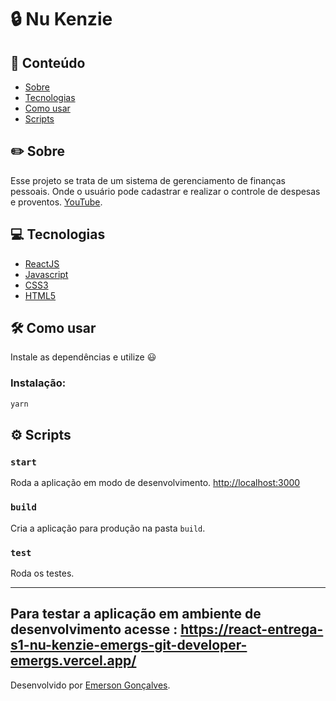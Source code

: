 # 🔒 Nu Kenzie 

## 📌 Conteúdo

- [Sobre](#-about)
- [Tecnologias](#-technology)
- [Como usar](#-how-to-use)
- [Scripts](#-scripts)

## ✏️ Sobre

Esse projeto se trata de um sistema de gerenciamento de finanças pessoais. Onde o usuário pode cadastrar e realizar o controle de despesas e proventos.
[YouTube](https://youtube.com).


## 💻 Tecnologias

- [ReactJS](https://reactjs.org/)
- [Javascript](https://developer.mozilla.org/en-US/docs/Web/JavaScript)
- [CSS3](https://developer.mozilla.org/pt-BR/docs/Web/CSS)
- [HTML5](https://developer.mozilla.org/en-US/docs/Web/HTML)

## 🛠️ Como usar

Instale as dependências e utilize 😃

### Instalação:

```bash
yarn
```

## ⚙️ Scripts

### `start`

Roda a aplicação em modo de desenvolvimento.
[http://localhost:3000](http://localhost:3000)

### `build`

Cria a aplicação para produção na pasta `build`.

### `test`

Roda os testes.

---

Para testar a aplicação em ambiente de desenvolvimento acesse : https://react-entrega-s1-nu-kenzie-emergs-git-developer-emergs.vercel.app/
---
Desenvolvido por [Emerson Gonçalves](https://www.linkedin.com/in/emerson-goncalves-dos-santos/). 